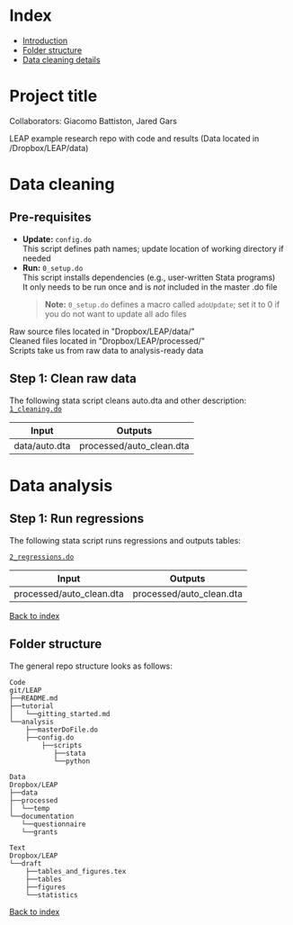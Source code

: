 # Index
- [Introduction](#LEAP-project)
- [Folder structure](#folder-structure)
- [Data cleaning details](#data-cleaning)

# Project title

Collaborators: Giacomo Battiston, Jared Gars

LEAP example research repo with code and results (Data located in /Dropbox/LEAP/data)

# Data cleaning

## Pre-requisites

* **Update:** `config.do` <br>
This script defines path names; update location of working directory if needed
* **Run:** `0_setup.do` <br>
This script installs dependencies (e.g., user-written Stata programs)<br>
It only needs to be run once and is *not* included in the master .do file
    > **Note:** `0_setup.do` defines a macro called `adoUpdate`; set it to 0 if you do not want to update all ado files

</details>
Raw source files located in "Dropbox/LEAP/data/" <br>
Cleaned files located in "Dropbox/LEAP/processed/" <br>
Scripts take us from raw data to analysis-ready data <br>


## Step 1: Clean raw data
The following stata script cleans auto.dta and other description:
[`1_cleaning.do`](analysis/scripts/1_cleaning.do)

| Input | Outputs |
| --- | --- |  
data/auto.dta        | processed/auto_clean.dta


# Data analysis


## Step 1: Run regressions
The following stata script runs regressions and outputs tables:

[`2_regressions.do`](analysis/scripts/2_regressions.do)

| Input | Outputs |
| --- | --- |  
processed/auto_clean.dta        | processed/auto_clean.dta

[Back to index](#index)


## Folder structure

The general repo structure looks as follows:<br>

```
Code 
git/LEAP
├──README.md 
├──tutorial
│   └──gitting_started.md
└──analysis
    ├──masterDoFile.do
    ├──config.do       
        ├──scripts
           ├──stata
           └──python

Data
Dropbox/LEAP
├──data 
├──processed 
│  └──temp 
└──documentation
   └──questionnaire
   └──grants

Text
Dropbox/LEAP
└──draft
    ├──tables_and_figures.tex
    ├──tables
    ├──figures
    └──statistics
```

[Back to index](#index)




